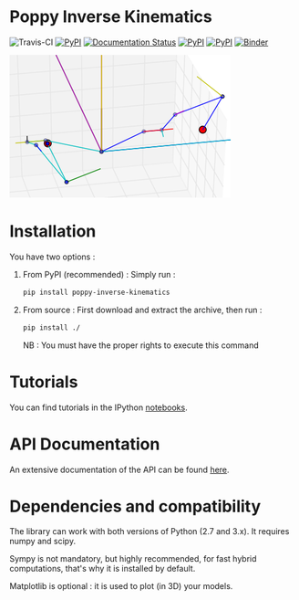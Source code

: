 # Poppy Inverse Kinematics #
![Travis-CI](https://travis-ci.org/Phylliade/poppy-inverse-kinematics.svg?branch=master)
[![PyPI](https://img.shields.io/pypi/v/poppy_inverse_kinematics.svg)](https://pypi.python.org/pypi/poppy_inverse_kinematics/)
[![Documentation Status](https://readthedocs.org/projects/poppy-inverse-kinematics/badge/?version=latest)](http://poppy-inverse-kinematics.readthedocs.org/en/latest/?badge=latest)
[![PyPI](https://img.shields.io/pypi/pyversions/poppy_inverse_kinematics/.svg)](https://pypi.python.org/pypi/poppy_inverse_kinematics/)
[![PyPI](https://img.shields.io/pypi/dm/poppy_inverse_kinematics.svg)](https://pypi.python.org/pypi/poppy_inverse_kinematics/)
[![Binder](http://mybinder.org/badge.svg)](http://mybinder.org/repo/Phylliade/poppy-inverse-kinematics)

![demo](two_arms.png)

# Installation
You have two options :


1. From PyPI (recommended) : Simply run :

   ```bash
   pip install poppy-inverse-kinematics
   ```
2. From source : First download and extract the archive, then run :

   ```bash
   pip install ./
   ```    
   NB : You must have the proper rights to execute this command

# Tutorials
You can find tutorials in the IPython [notebooks](https://github.com/Phylliade/poppy-inverse-kinematics/tree/master/notebooks).

# API Documentation
An extensive documentation of the API can be found [here](http://poppy-inverse-kinematics.readthedocs.org).


# Dependencies and compatibility
The library can work with both versions of Python (2.7 and 3.x).
It requires numpy and scipy.

Sympy is not mandatory, but highly recommended, for fast hybrid computations, that's why it is installed by default.

Matplotlib is optional : it is used to plot (in 3D) your models.
